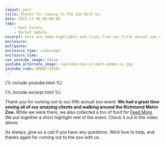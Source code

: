 ```yaml
---
layout: post
title: Thanks for Coming To the Zoo With Us
date: 2021-11-08 09:00:00
tags:
    - Real Estate
    - Market Update
excerpt: Here are some highlights and clips from our fifth annual zoo event.
enclosure:
pullquote:
enclosure_type: video/mp4
enclosure_time:
use_youtube_image: false
youtube_alternate_image: /uploads/zoo-yt-mark-adams-ss.jpg
youtube_code: RMGW173Vk6Y
---
```

{% include youtube.html %}

{% include excerpt.html %}

Thank you for coming out to our fifth annual zoo event. **We had a great time seeing all of our amazing clients and walking around the Richmond Metro Zoo.** While we were there, we also collected a ton of food for [Feed More](https://feedmore.org/). We put together a short highlight reel of the event. Check it out in the video above.

As always, give us a call if you have any questions. We’d love to help, and thanks again for coming out to the zoo with us.
